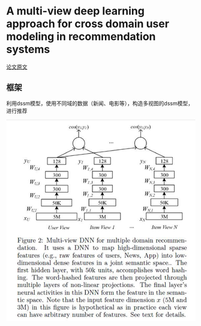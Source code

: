 # A multi-view deep learning approach for cross domain user modeling in recommendation systems

[论文原文](https://github.com/chenboability/RecommenderSystem-Paper/blob/master/Deep%20Learning/paper/A%20multi-view%20deep%20learning%20approach%20for%20cross%20domain%20user%20modeling%20in%20recommendation%20systems.pdf)

## 框架

利用dssm模型，使用不同域的数据（新闻、电影等），构造多视图的dssm模型，进行推荐

![](res/mv-dnn.jpg)